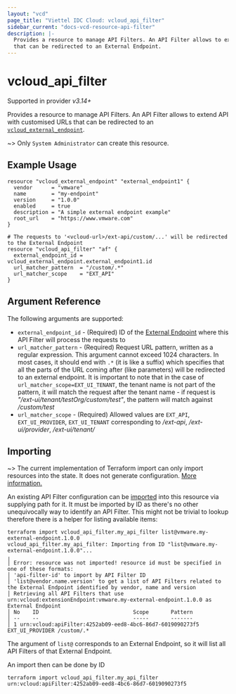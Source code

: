 ```yaml
---
layout: "vcd"
page_title: "Viettel IDC Cloud: vcloud_api_filter"
sidebar_current: "docs-vcd-resource-api-filter"
description: |-
  Provides a resource to manage API Filters. An API Filter allows to extend API with customised URLs
  that can be redirected to an External Endpoint.
---
```


# vcloud\_api\_filter

Supported in provider *v3.14+*

Provides a resource to manage API Filters. An API Filter allows to extend API with customised URLs
that can be redirected to an [`vcloud_external_endpoint`](/providers/viettelidc-provider/vcloud/latest/docs/resources/external_endpoint).

~> Only `System Administrator` can create this resource.

## Example Usage

```hcl
resource "vcloud_external_endpoint" "external_endpoint1" {
  vendor      = "vmware"
  name        = "my-endpoint"
  version     = "1.0.0"
  enabled     = true
  description = "A simple external endpoint example"
  root_url    = "https://www.vmware.com"
}

# The requests to '<vcloud-url>/ext-api/custom/...' will be redirected to the External Endpoint
resource "vcloud_api_filter" "af" {
  external_endpoint_id = vcloud_external_endpoint.external_endpoint1.id
  url_matcher_pattern  = "/custom/.*"
  url_matcher_scope    = "EXT_API"
}

```

## Argument Reference

The following arguments are supported:

* `external_endpoint_id` - (Required) ID of the [External Endpoint](/providers/viettelidc-provider/vcloud/latest/docs/resources/external_endpoint) where this API Filter will process the requests to
* `url_matcher_pattern` - (Required) Request URL pattern, written as a regular expression. This argument cannot exceed 1024 characters.
  In most cases, it should end with `.*` (it is like a suffix) which specifies that all the parts of the URL coming after (like parameters) will be redirected to an external endpoint.
  It is important to note that in the case of `url_matcher_scope=EXT_UI_TENANT`, the tenant name is not part of the pattern, it will match the request after the tenant name - if request
  is *"/ext-ui/tenant/testOrg/custom/test"*, the pattern will match against */custom/test*
* `url_matcher_scope` - (Required) Allowed values are `EXT_API`, `EXT_UI_PROVIDER`, `EXT_UI_TENANT` corresponding to
 */ext-api*, */ext-ui/provider*, */ext-ui/tenant/<tenant-name>*

## Importing

~> The current implementation of Terraform import can only import resources into the state.
It does not generate configuration. [More information.](https://www.terraform.io/docs/import/)

An existing API Filter configuration can be [imported][docs-import] into this resource via
supplying path for it. It must be imported by ID as there's no other unequivocally way to identify an API Filter.
This might not be trivial to lookup therefore there is a helper for listing available items:

```
terraform import vcloud_api_filter.my_api_filter list@vmware.my-external-endpoint.1.0.0
vcloud_api_filter.my_api_filter: Importing from ID "list@vmware.my-external-endpoint.1.0.0"...
╷
│ Error: resource was not imported! resource id must be specified in one of these formats:
│ 'api-filter-id' to import by API Filter ID
│ 'list@vendor.name.version' to get a list of API Filters related to the External Endpoint identified by vendor, name and version
│ Retrieving all API Filters that use urn:vcloud:extensionEndpoint:vmware.my-external-endpoint.1.0.0 as External Endpoint
│ No	ID								Scope		Pattern
│ --	--								-----		-------
│ 1	urn:vcloud:apiFilter:4252ab09-eed8-4bc6-86d7-6019090273f5	EXT_UI_PROVIDER	/custom/.*
```

The argument of `list@` corresponds to an External Endpoint, so it will list all API Filters of that External Endpoint.

An import then can be done by ID

```
terraform import vcloud_api_filter.my_api_filter urn:vcloud:apiFilter:4252ab09-eed8-4bc6-86d7-6019090273f5
```

[docs-import]: https://www.terraform.io/docs/import/